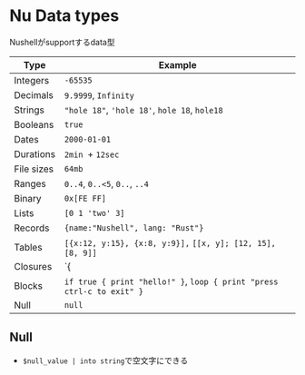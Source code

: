 # Nu Data types

Nushellがsupportするdata型

| Type       | Example                                                               |
| ---        | ---                                                                   |
| Integers   |	`-65535`                                                             |
| Decimals   | `9.9999`, `Infinity`                                                  |
| Strings	   | `"hole 18"`, `'hole 18'`, `hole 18`, `hole18`                         |
| Booleans	 | `true`                                                                |
| Dates	     | `2000-01-01`                                                          |
| Durations	 | `2min `+ `12sec`                                                      |
| File sizes | `64mb`                                                                |
| Ranges	   | `0..4`, `0..<5`, `0..`, `..4`                                         |
| Binary	   | `0x[FE FF]`                                                           |
| Lists	     | `[0 1 'two' 3]`                                                       |
| Records	   | `{name:"Nushell", lang: "Rust"}`                                      |
| Tables	   | `[{x:12, y:15}, {x:8, y:9}],` `[[x, y]; [12, 15], [8, 9]]`            |
| Closures	 | `{|e| $e + 1 | into string }`, `{ $in.name.0 | path exists }`         |
| Blocks	   | `if true { print "hello!" }`, `loop { print "press ctrl-c to exit" }` |
| Null	     | `null`                                                                |



## Null

* `$null_value | into string`で空文字にできる
